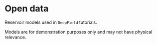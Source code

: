 # Open data

Reservoir models used in `DeepField` tutorials.

Models are for demonstration purposes only and may not have physical relevance.